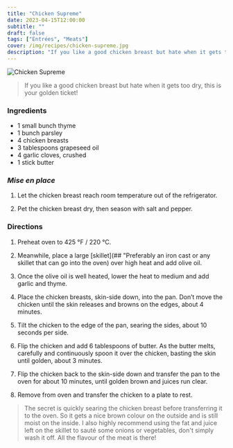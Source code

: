 ```yaml
---
title: "Chicken Supreme"
date: 2023-04-15T12:00:00
subtitle: ""
draft: false
tags: ["Entrées", "Meats"]
cover: /img/recipes/chicken-supreme.jpg
description: "If you like a good chicken breast but hate when it gets too dry, this is your golden ticket!"
---
```


<div class="my-flexbox row-collapse center basic-gap" >
  <div>
    <img src="/img/recipes/chicken-supreme.jpg" alt="Chicken Supreme" class="cover-img">
  </div>
  <div>
    <blockquote>
      If you like a good chicken breast but hate when it gets too dry, this is your golden ticket!
    </blockquote>
  </div>
</div>

### Ingredients

- 1 small bunch thyme
- 1 bunch parsley
- 4 chicken breasts
- 3 tablespoons grapeseed oil
- 4 garlic cloves, crushed
- 1 stick butter

### _Mise en place_

1. Let the chicken breast reach room temperature out of the refrigerator.

2. Pet the chicken breast dry, then season with salt and pepper.

### Directions

1. Preheat oven to 425 °F / 220 °C.

2. Meanwhile, place a large [skillet](## "Preferably an iron cast or any skillet that can go into the oven) over high heat and add olive oil.

3. Once the olive oil is well heated, lower the heat to medium and add garlic and thyme.

4. Place the chicken breasts, skin-side down, into the pan. Don’t move the chicken until the skin releases and browns on the edges, about 4 minutes.

5. Tilt the chicken to the edge of the pan, searing the sides, about 10 seconds per side.

6. Flip the chicken and add 6 tablespoons of butter. As the butter melts, carefully and continuously spoon it over the chicken, basting the skin until golden, about 3 minutes.

7. Flip the chicken back to the skin-side down and transfer the pan to the oven for about 10 minutes, until golden brown and juices run clear.

8. Remove from oven and transfer the chicken to a plate to rest.

<blockquote class="with-roo">The secret is quickly searing the chicken breast before transferring it to the oven. So it gets a nice brown colour on the outside and is still moist on the inside. I also highly recommend using the fat and juice left on the skillet to sauté some onions or vegetables, don't simply wash it off. All the flavour of the meat is there!</blockquote>